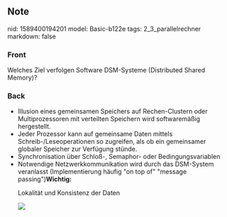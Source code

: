 ## Note
nid: 1589400194201
model: Basic-b122e
tags: 2_3_parallelrechner
markdown: false

### Front
Welches Ziel verfolgen Software DSM-Systeme (Distributed Shared Memory)?

### Back
<ul>
  <li>Illusion eines gemeinsamen Speichers auf Rechen-Clustern oder
  Multiprozessoren mit verteilten Speichern wird softwaremäßig
  hergestellt.
  <li>Jeder Prozessor kann auf gemeinsame Daten mittels
  Schreib-/Leseoperationen so zugreifen, als ob ein gemeinsamer
  globaler Speicher zur Verfügung stünde.
  <li>Synchronisation über Schloß-, Semaphor- oder
  Bedingungsvariablen
  <li>Notwendige Netzwerkkommunikation wird durch das DSM-System
  veranlasst (Implementierung häufig "on top of" "message
  passing")<b>Wichtig:</b>
</ul>
<ul>
  Lokalität und Konsistenz der Daten
</ul>
<ul>
  <div>
    <div><img src= 
    "paste-ba6846c4a3d2a67d85cada82276e628b0785cb0e.jpg"></div>
  </div>
</ul>
